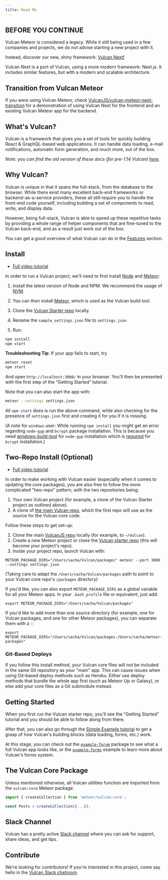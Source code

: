 ```yaml
---
title: Read Me
---
```


## BEFORE YOU CONTINUE

Vulcan Meteor is considered a legacy. While it still being used in a few companies and projects,
we do not advise starting a new project with it.

Instead, discover our new, shiny framework: [Vulcan Next!](/docs/vulcan-next)

Vulcan Next is a port of Vulcan, using a more modern framework: Next.js. It includes similar features,
but with a modern and scalable architecture.

## Transition from Vulcan Meteor

If you were using Vulcan Meteor, check [VulcanJS/vulcan-meteor-next-transition](https://github.com/VulcanJS/vulcan-meteor-next-transition) for a demonstration of using Vulcan Next for the frontend
and an existing Vulcan Meteor app for the backend.

## What's Vulcan?

Vulcan is a framework that gives you a set of tools for quickly building React & GraphQL-based web applications. It can handle data loading, e-mail notifications, automatic form generation, and much more, out of the box. 


*Note: you can find the old version of these docs (for pre-1.14 Vulcan) [here](https://5dc94d3d478e66000815d452--vulcan-docs.netlify.com/).*

## Why Vulcan?

Vulcan is unique in that it spans the full-stack, from the database to the browser. While there exist many excellent back-end frameworks or backend-as-a-service providers, these all still require you to handle the front-end code yourself, including building a set of components to read, write, and display data. 

However, being full-stack, Vulcan is able to speed up these repetitive tasks by providing a whole range of helper components that are fine-tuned to the Vulcan back-end, and as a result just work out of the box. 

You can get a good overview of what Vulcan can do in the [Features](features.html) section. 

## Install

- [Full video tutorial](https://www.youtube.com/watch?v=aCjR9UrNqVk)

In order to run a Vulcan project, we'll need to first install [Node](https://nodejs.org/en/) and [Meteor](https://www.meteor.com/):

1. Install the latest version of Node and NPM. We recommend the usage of [NVM](http://nvm.sh).

2. You can then install [Meteor](https://www.meteor.com/install), which is used as the Vulcan build tool.

3. Clone the [Vulcan Starter repo](https://github.com/VulcanJS/Vulcan-Starter) locally.

4. Rename the `sample_settings.json` file to `settings.json`

5. Run:

```sh
npm install
npm start
```

**Troubleshooting Tip**: If your app fails to start, try 

```sh
meteor reset
npm start
```

And open `http://localhost:3000/` in your browser. You'll then be presented with the first step of the “Getting Started” tutorial. 

Note that you can also start the app with:

```sh
meteor --settings settings.json 
```

All `npm start` does is run the above command, while also checking for the presence of `settings.json` first and creating it for you if it is missing. 

(A note for `windows` user: While running `npm install` you might get an error regarding `node-gyp` and `bcrypt` package installation. This is because you need [windows-build-tool](https://github.com/nodejs/node-gyp/blob/master/README.md#on-windows) for `node-gyp` installation which is [required](https://github.com/kelektiv/node.bcrypt.js#dependencies) for `bcrypt` installation.)

## Two-Repo Install (Optional)

- [Full video tutorial](https://www.youtube.com/watch?v=mEemOReAw5Y)

In order to make working with Vulcan easier (especially when it comes to updating the core packages), you are also free to follow the more complicated "two-repo" pattern, with the two repositories being: 

1. Your own Vulcan project (for example, a clone of the Vulcan Starter project as outlined above).
2. A clone of [the main Vulcan repo](https://github.com/VulcanJS/Vulcan/), which the first repo will use as the source for the Vulcan core code. 

Follow these steps to get set-up:

1. Clone the main [VulcanJS repo](https://github.com/VulcanJS/Vulcan) locally (for example, to `~/Vulcan`).
2. Create a new Meteor project or clone the [Vulcan starter repo](https://github.com/VulcanJS/Vulcan-Starter) (this will become your project's repo).
3. Inside your project repo, launch Vulcan with:

```
METEOR_PACKAGE_DIRS="/Users/sacha/Vulcan/packages" meteor --port 3000 --settings settings.json
```

(Taking care to adapt the `/Users/sacha/Vulcan/packages` path to point to your Vulcan core repo's `/packages` directory)

If you'd like, you can also export `METEOR_PACKAGE_DIRS` as a global variable for all your Meteor apps. In your `.bash_profile` file or equivalent, just add:

```
export METEOR_PACKAGE_DIRS="/Users/sacha/Vulcan/packages"
```

If you'd like to add more than one source directory (for example, one for Vulcan packages, and one for other Meteor packages), you can separate them with a `:`:

```
export METEOR_PACKAGE_DIRS="/Users/sacha/Vulcan/packages:/Users/sacha/meteor-packages"
```

### Git-Based Deploys

If you follow this install method, your Vulcan core files will *not* be included in the same Git repository as your "main" app. This can cause issues when using Git-based deploy methods such as Heroku. Either use deploy methods that bundle the whole app first (such as Meteor Up or Galaxy), or else add your core files as a Git submodule instead.

## Getting Started

When you first run the Vulcan starter repo, you'll see the “Getting Started” tutorial and you should be able to follow along from there. 

After that, you can also go through the [Simple Example tutorial](example-simple.html) to get a grasp of how Vulcan's building blocks (data loading, forms, etc.) work. 

At this stage, you can check out the [`example-forum`](example-forum.html) package to see what a full Vulcan app looks like, or the [`example-forms`](example-forms.html) example to learn more about Vulcan's forms system. 

## The Vulcan Core Package

Unless mentioned otherwise, all Vulcan utilities function are imported from the `vulcan:core` Meteor package:

```js
import { createCollection } from 'meteor/vulcan:core';

const Posts = createCollection({...});
```

## Slack Channel

Vulcan has a pretty active [Slack channel](http://slack.vulcanjs.org/) where you can ask for support, share ideas, and get tips. 

## Contribute

We're looking for contributors! If you're interested in this project, come say hello in the [Vulcan Slack chatroom](http://slack.vulcanjs.org/).
